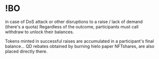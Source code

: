 # !BO

in case of DoS attack or other disruptions to a raise / lack of demand (there's a quota)
Regardless of the outcome, participants must call withdraw to unlock their balances.

Tokens minted in successful raises are accumulated in a participant's final balance...
QD rebates obtained by burning hielo paper NFTshares, are also placed directly there.
